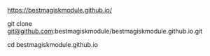 https://bestmagiskmodule.github.io/
 
git clone git@github.com:bestmagiskmodule/bestmagiskmodule.github.io.git

cd bestmagiskmodule.github.io

